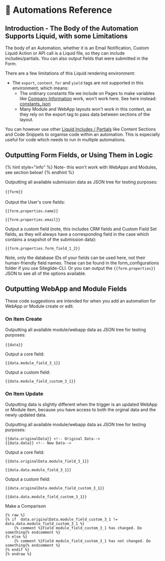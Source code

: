 # 🔧 Automations Reference

## Introduction - The Body of the Automation Supports Liquid, with some Limitations

The body of an Automation, whether it is an Email Notification, Custom Liquid Action or API call is a Liquid file, so they can include includes/partials. You can also output fields that were submitted in the Form.

There are a few limitations of this Liquid rendering environment:

* The `export`, `content_for` and `yield` tags are not supported in this environment, which means:
  * The ordinary constants file we include on Pages to make variables like [Company Information](../company-information/company-information.md) work, won't work here. See here instead: [constants\_json](../../site-manager/code-snippets-includes/constants\_json.md)
  * Many Module and WebApp layouts won't work in this context, as they rely on the export tag to pass data between sections of the layout.

You can however use other [Liquid Includes / Partials](broken-reference) like Content Sections and Code Snippets to organise code within an automation. This is especially useful for code which needs to run in multiple automations.

## Outputting Form Fields, or Using Them in Logic

{% hint style="info" %}
Note- this won't work with WebApps and Modules, see section below!
{% endhint %}

Outputting all available submission data as JSON tree for testing purposes:\
\
`{{form}}`\
\
Output the User's core fields:

```liquid
{{form.properties.name}}

{{form.properties.email}}
```

Output a custom field (note, this includes CRM fields and Custom Field Set fields, as they will always have a corresponding field in the case which contains a snapshot of the submission data):

```liquid
{{form.properties.form_field_1_2}}
```

Note, only the database IDs of your fields can be used here, not their human-friendly field names. These can be found in the form\_configurations folder if you use Siteglide-CLI. Or you can output the `{{form.properties}}` JSON to see all of the options available.

## Outputting WebApp and Module Fields

These code suggestions are intended for when you add an automation for WebApp or Module create or edit.

### On Item Create

Outputting all available module/webapp data as JSON tree for testing purposes:\
\
`{{data}}`

Output a core field:

`{{data.module_field_3_1}}`

Output a custom field:

`{{data.module_field_custom_3_1}}`

### On Item Update

Outputting data is slightly different when the trigger is an updated WebApp or Module item, because you have access to both the orginal data and the newly updated data.

Outputting all available module/webapp data as JSON tree for testing purposes:

`{{data.originalData}} <!-- Original Data-->`\
`{{data.data}} <!-- New Data-->`

Output a core field:

`{{data.originalData.module_field_3_1}}`

`{{data.data.module_field_3_1}}`

Output a custom field:

`{{data.originalData.module_field_custom_3_1}}`

`{{data.data.module_field_custom_3_1}}`

Make a Comparison

```liquid
{% raw %}
{% if  data.originalData.module_field_custom_3_1 != data.data.module_field_custom_3_1 %}
    {% comment %}Field module_field_custom_3_1 has changed. Do something{% endcomment %}
{% else %}
    {% comment %}Field module_field_custom_3_1 has not changed. Do something{% endcomment %}
{% endif %}
{% endraw %}
```
